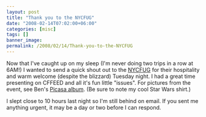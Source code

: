 ```yaml
---
layout: post
title: "Thank you to the NYCFUG"
date: "2008-02-14T07:02:00+06:00"
categories: [misc]
tags: []
banner_image: 
permalink: /2008/02/14/Thank-you-to-the-NYCFUG
---
```


Now that I've caught up on my sleep (I'm never doing two trips in a row at 6AM!) I wanted to send a quick shout out to the <a href="http://www.nycfug.com/home.cfm">NYCFUG</a> for their hospitality and warm welcome (despite the blizzard) Tuesday night. I had a great time presenting on CFFEED and all it's fun little "issues". For pictures from the event, see Ben's <a href="http://picasaweb.google.com/bennadel/NYCFUGFebruary122008">Picasa album</a>. (Be sure to note my cool Star Wars shirt.) 

I slept close to 10 hours last night so I'm still behind on email. If you sent me anything urgent, it may be a day or two before I can respond.